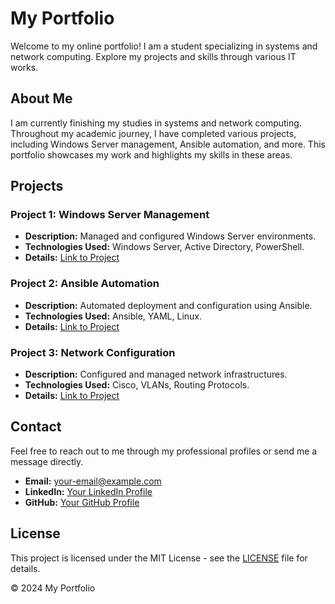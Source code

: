 # My Portfolio

Welcome to my online portfolio! I am a student specializing in systems and network computing. Explore my projects and skills through various IT works.

## About Me

I am currently finishing my studies in systems and network computing. Throughout my academic journey, I have completed various projects, including Windows Server management, Ansible automation, and more. This portfolio showcases my work and highlights my skills in these areas.

## Projects

### Project 1: Windows Server Management
- **Description:** Managed and configured Windows Server environments.
- **Technologies Used:** Windows Server, Active Directory, PowerShell.
- **Details:** [Link to Project](#)

### Project 2: Ansible Automation
- **Description:** Automated deployment and configuration using Ansible.
- **Technologies Used:** Ansible, YAML, Linux.
- **Details:** [Link to Project](#)

### Project 3: Network Configuration
- **Description:** Configured and managed network infrastructures.
- **Technologies Used:** Cisco, VLANs, Routing Protocols.
- **Details:** [Link to Project](#)

## Contact

Feel free to reach out to me through my professional profiles or send me a message directly.

- **Email:** [your-email@example.com](mailto:your-email@example.com)
- **LinkedIn:** [Your LinkedIn Profile](#)
- **GitHub:** [Your GitHub Profile](#)

## License

This project is licensed under the MIT License - see the [LICENSE](LICENSE) file for details.

&copy; 2024 My Portfolio

